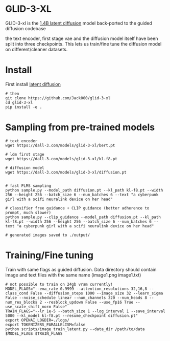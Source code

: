 # GLID-3-XL

GLID-3-xl is the [1.4B latent diffusion](https://github.com/CompVis/latent-diffusion#april-2022) model back-ported to the guided diffusion codebase

the text encoder, first stage vae and the diffusion model itself have been split into three checkpoints. This lets us train/fine tune the diffusion model on different/cleaner datasets.

# Install

First install [latent diffusion](https://github.com/CompVis/latent-diffusion)
```
# then
git clone https://github.com/Jack000/glid-3-xl
cd glid-3-xl
pip install -e .
```

# Sampling from pre-trained models

```
# text encoder
wget https://dall-3.com/models/glid-3-xl/bert.pt

# ldm first stage
wget https://dall-3.com/models/glid-3-xl/kl-f8.pt

# diffusion model
wget https://dall-3.com/models/glid-3-xl/diffusion.pt


# fast PLMS sampling
python sample.py --model_path diffusion.pt --kl_path kl-f8.pt --width 256 --height 256 --batch_size 6 --num_batches 6 --text "a cyberpunk girl with a scifi neuralink device on her head"

# classifier free guidance + CLIP guidance (better adherence to prompt, much slower)
python sample.py --clip_guidance --model_path diffusion.pt --kl_path kl-f8.pt --width 256 --height 256 --batch_size 6 --num_batches 6 --text "a cyberpunk girl with a scifi neuralink device on her head"

# generated images saved to ./output/
```

# Training/Fine tuning
Train with same flags as guided diffusion. Data directory should contain image and text files with the same name (image1.png image1.txt)

```
# not possible to train on 24gb vram currently!
MODEL_FLAGS="--ema_rate 0.9999 --attention_resolutions 32,16,8 --class_cond False --diffusion_steps 1000 --image_size 32 --learn_sigma False --noise_schedule linear --num_channels 320 --num_heads 8 --num_res_blocks 2 --resblock_updown False --use_fp16 True --use_scale_shift_norm False"
TRAIN_FLAGS="--lr 1e-5 --batch_size 1 --log_interval 1 --save_interval 5000 --kl_model kl-f8.pt --resume_checkpoint diffusion.pt"
export OPENAI_LOGDIR=./logs/
export TOKENIZERS_PARALLELISM=false
python scripts/image_train_latent.py --data_dir /path/to/data $MODEL_FLAGS $TRAIN_FLAGS
```
